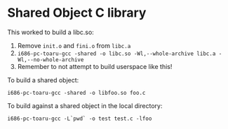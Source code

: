 # Shared Object C library

This worked to build a libc.so:

1. Remove `init.o` and `fini.o` from `libc.a`
2. `i686-pc-toaru-gcc -shared -o libc.so -Wl,--whole-archive libc.a -Wl,--no-whole-archive`
3. Remember to not attempt to build userspace like this!

To build a shared object:

    i686-pc-toaru-gcc -shared -o libfoo.so foo.c

To build against a shared object in the local directory:

    i686-pc-toaru-gcc -L`pwd` -o test test.c -lfoo
